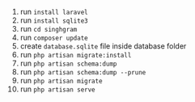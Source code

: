 1. run ```install laravel```
3. run ```install sqlite3```
4. run ```cd singhgram```
5. run ```composer update```
6. create ```database.sqlite``` file inside database folder
7. run ```php artisan migrate:install```
8. run ```php artisan schema:dump```
9. run ```php artisan schema:dump --prune```
10. run ```php artisan migrate```
11. run ```php artisan serve```
